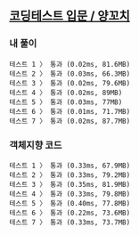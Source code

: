 ## [코딩테스트 입문 / 양꼬치](https://school.programmers.co.kr/learn/courses/30/lessons/120830)

### 내 풀이

```text
테스트 1 〉	통과 (0.02ms, 81.6MB)
테스트 2 〉	통과 (0.03ms, 66.3MB)
테스트 3 〉	통과 (0.02ms, 79.6MB)
테스트 4 〉	통과 (0.02ms, 89MB)
테스트 5 〉	통과 (0.03ms, 77MB)
테스트 6 〉	통과 (0.01ms, 71.7MB)
테스트 7 〉	통과 (0.02ms, 87.7MB)
```

### 객체지향 코드

```text
테스트 1 〉	통과 (0.33ms, 67.9MB)
테스트 2 〉	통과 (0.33ms, 79.2MB)
테스트 3 〉	통과 (0.35ms, 81.9MB)
테스트 4 〉	통과 (0.33ms, 79.8MB)
테스트 5 〉	통과 (0.40ms, 77.8MB)
테스트 6 〉	통과 (0.22ms, 73.6MB)
테스트 7 〉	통과 (0.33ms, 73.7MB)
```